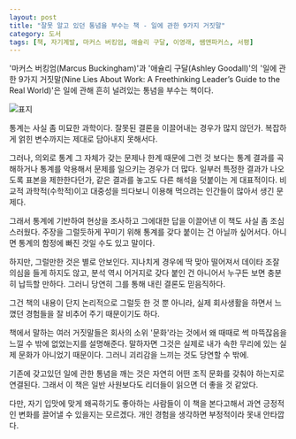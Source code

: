 ```yaml
---
layout: post
title: "잘못 알고 있던 통념을 부수는 책 - 일에 관한 9가지 거짓말"
category: 도서
tags: [책, 자기계발, 마커스 버킹엄, 애슐리 구달, 이영래, 쌤앤파커스, 서평]
---
```


'마커스 버킹엄(Marcus Buckingham)'과
'애슐리 구달(Ashley Goodall)'의
'일에 관한 9가지 거짓말(Nine Lies About Work: A Freethinking Leader’s Guide to the Real World)'은
일에 관해 흔히 널려있는 통념을 부수는 책이다.

![표지](https://lh3.googleusercontent.com/V9BzYnFspUhLq2RBHsDmxv5wz-Vjx6BDifAavtrcdw4qsxPRQgcX55rn9muOmsOCn4uqimd-aFtwCA=s480)

통계는 사실 좀 미묘한 과학이다.
잘못된 결론을 이끌어내는 경우가 많지 않던가.
복잡하게 얽힌 변수까지는 제대로 담아내지 못해서다.

그러나, 의외로 통계 그 자체가 갖는 문제나 한계 때문에 그런 것 보다는
통계 결과를 곡해하거나 통계를 악용해서 문제를 일으키는 경우가 더 많다.
일부러 특정한 결과가 나오도록 표본을 제한한다던가,
같은 결과를 놓고도 다른 해석을 덧붙이는 게 대표적이다.
비교적 과학적(수학적)이고 대중성을 띄다보니 이용해 먹으려는 인간들이 많아서 생긴 문제다.

그래서 통계에 기반하여 현상을 조사하고 그에대한 답을 이끌어낸 이 책도 사실 좀 조심스러웠다.
주장을 그럴듯하게 꾸미기 위해 통계를 갖다 붙이는 건 아닐까 싶어서다.
아니면 통계의 함정에 빠진 것일 수도 있고 말이다.

하지만, 그럴만한 것은 별로 안보인다.
지나치게 경우에 딱 맞아 떨어져서 데이타 조잘 의심을 들게 하지도 않고,
분석 역시 어거지로 갖다 붙인 건 아니어서 누구든 보면 충분히 납득할 만하다.
그러니 당연히 그를 통해 내린 결론도 믿음직하다.

그건 책의 내용이 단지 논리적으로 그럴듯 한 것 뿐 아니라,
실제 회사생활을 하면서 느꼈던 경험들을 잘 비추어 주기 때문이기도 하다.

책에서 말하는 여러 거짓말들은
회사의 소위 '문화'라는 것에서
왜 때때로 썩 마뜩잖음을 느낄 수 밖에 없었는지를 설명해준다.
말하자면 그것은 실제로 내가 속한 무리에 있는 실제 문화가 아니었기 때문이다.
그러니 괴리감을 느끼는 것도 당연할 수 밖에.

기존에 갖고있던 일에 관한 통념을 깨는 것은
자연히 어떤 조직 문화를 갖춰야 하는지로 연결된다.
그래서 이 책은 일반 사원보다도 리더들이 읽으면 더 좋을 것 같았다.

다만, 자기 입맛에 맞게 왜곡하기도 좋아하는 사람들이
이 책을 본다고해서 과연 긍정적인 변화를 끌어낼 수 있을지는 모르겠다.
개인 경험을 생각하면 부정적이라 못내 안타깝다.
